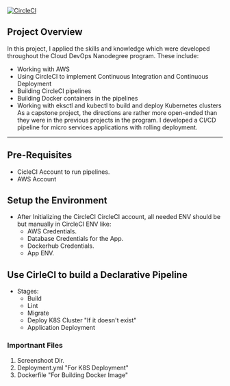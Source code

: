 [![CircleCI](https://circleci.com/gh/MuhammadYasser2019/DevOps_Microservices.svg?style=svg)](https://app.circleci.com/pipelines/github/MuhammadYasser2019/DevOps_Microservices)

## Project Overview

In this project, I applied the skills and knowledge which were developed throughout the Cloud DevOps Nanodegree program. These include:

* Working with AWS
* Using CircleCI to implement Continuous Integration and Continuous Deployment
* Building CircleCI pipelines
* Building Docker containers in the pipelines
* Working with eksctl and kubectl to build and deploy Kubernetes clusters
As a capstone project, the directions are rather more open-ended than they were in the previous projects in the program. I developed a CI/CD pipeline for micro services applications with rolling deployment.

---
## Pre-Requisites

* CicleCI Account to run pipelines.
* AWS Account


## Setup the Environment

* After Initializing the CircleCI CircleCI account, all needed ENV should be but manually in CircleCI ENV like:
    * AWS Credentials.
    * Database Credentials for the App.
    * Dockerhub Credentials.
    * App ENV.

## Use CirleCI to build a Declarative Pipeline
* Stages:
    * Build
    * Lint
    * Migrate
    * Deploy K8S Cluster "If it doesn't exist"
    * Application Deployment



### Importnant Files
1. Screenshoot Dir.
2. Deployment.yml "For K8S Deployment"
3. Dockerfile "For Building Docker Image"
